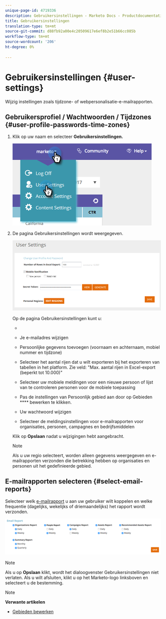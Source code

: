 ```yaml
---
unique-page-id: 4719336
description: Gebruikersinstellingen - Marketo Docs - Productdocumentatie
title: Gebruikersinstellingen
translation-type: tm+mt
source-git-commit: d88fb92a00e4c20509617e6ef8b2e51b66cc085b
workflow-type: tm+mt
source-wordcount: '206'
ht-degree: 0%

---
```



# Gebruikersinstellingen {#user-settings}

Wijzig instellingen zoals tijdzone- of webpersonalisatie-e-mailrapporten.

## Gebruikersprofiel / Wachtwoorden / Tijdzones {#user-profile-passwords-time-zones}

1. Klik op uw naam en selecteer **Gebruikersinstellingen.**

   ![](assets/one.png)

1. De pagina Gebruikersinstellingen wordt weergegeven.

   ![](assets/two.png)

   Op de pagina Gebruikersinstellingen kunt u:

   * 

      * Je e-mailadres wijzigen
      * Persoonlijke gegevens toevoegen (voornaam en achternaam, mobiel nummer en tijdzone)
      * Selecteer het aantal rijen dat u wilt exporteren bij het exporteren van tabellen in het platform. Zie veld: &quot;Max. aantal rijen in Excel-export (beperkt tot 10.000)&quot;
      * Selecteer uw mobiele meldingen voor een nieuwe persoon of lijst van te controleren personen voor de mobiele toepassing
      * Pas de instellingen van Persoonlijk gebied aan door op Gebieden **** bewerken te klikken.
      * Uw wachtwoord wijzigen
      * Selecteer de meldingsinstellingen voor e-mailrapporten voor organisaties, personen, campagnes en bedrijfsmiddelen

   Klik op **Opslaan** nadat u wijzigingen hebt aangebracht.

   >[!NOTE]
   >
   >Als u uw regio selecteert, worden alleen gegevens weergegeven en e-mailrapporten verzonden die betrekking hebben op organisaties en personen uit het gedefinieerde gebied.

## E-mailrapporten selecteren {#select-email-reports}

Selecteer welk [e-mailrapport](../../../product-docs/web-personalization/reporting-for-web-personalization/email-reports.md) u aan uw gebruiker wilt koppelen en welke frequentie (dagelijks, wekelijks of driemaandelijks) het rapport wordt verzonden.

![](assets/three.png)

>[!NOTE]
>
>Als u op **Opslaan** klikt, wordt het dialoogvenster Gebruikersinstellingen niet verlaten. Als u wilt afsluiten, klikt u op het Marketo-logo linksboven en selecteert u de bestemming.

>[!NOTE]
>
>**Verwante artikelen**
>
>* [Gebieden bewerken](edit-regions.md)

>



